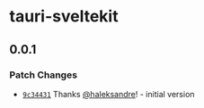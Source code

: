 # tauri-sveltekit

## 0.0.1

### Patch Changes

- [`9c34431`](https://github.com/haleksandre/tauri-sveltekit/commit/9c34431d6334ddcecbd28cff69484967f6687fe0) Thanks [@haleksandre](https://github.com/haleksandre)! - initial version
